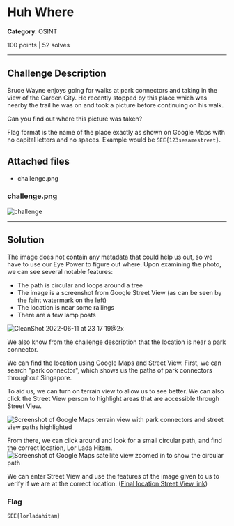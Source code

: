 # Huh Where

**Category**: OSINT

100 points | 52 solves

----

## Challenge Description

Bruce Wayne enjoys going for walks at park connectors and taking in the view of the Garden City. He recently stopped by this place which was nearby the trail he was on and took a picture before continuing on his walk.

Can you find out where this picture was taken?

Flag format is the name of the place exactly as shown on Google Maps with no capital letters and no spaces. Example would be `SEE{123sesamestreet}`.

## Attached files

* challenge.png

### challenge.png

![challenge](https://user-images.githubusercontent.com/40383042/173182168-e89395f8-4a0b-4b61-9efb-a84d0fce62ae.png)

----

## Solution

The image does not contain any metadata that could help us out, so we have to use our Eye Power to figure out where. Upon examining the photo, we can see several notable features:

* The path is circular and loops around a tree
* The image is a screenshot from Google Street View (as can be seen by the faint watermark on the left)
* The location is near some railings
* There are a few lamp posts

![CleanShot 2022-06-11 at 23 17 19@2x](https://user-images.githubusercontent.com/40383042/173193841-aee44f4f-9934-4f6b-9b2d-348f2b09a238.png)

We also know from the challenge description that the location is near a park connector.

We can find the location using Google Maps and Street View. First, we can search "park connector", which shows us the paths of park connectors throughout Singapore.

To aid us, we can turn on terrain view to allow us to see better. We can also click the Street View person to highlight areas that are accessible through Street View.

![Screenshot of Google Maps terrain view with park connectors and street view paths highlighted](https://user-images.githubusercontent.com/40383042/173193683-3624b83f-027d-4c35-9a71-e39087ef0fa8.png)

From there, we can click around and look for a small circular path, and find the correct location, Lor Lada Hitam.
![Screenshot of Google Maps satellite view zoomed in to show the circular path](https://user-images.githubusercontent.com/40383042/173193710-7b02d956-54f0-405e-9309-5896379bc732.png)

We can enter Street View and use the features of the image given to us to verify if we are at the correct location. ([Final location Street View link](https://goo.gl/maps/3di89zSMCJ1tCLMP8))

### Flag

```text
SEE{lorladahitam}
```
